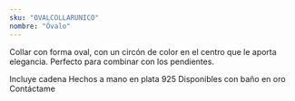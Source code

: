 ```yaml
---
sku: "OVALCOLLARUNICO"
nombre: "Óvalo"
---
```


Collar con forma oval, con un circón de color en el centro que le aporta elegancia. Perfecto para combinar con los pendientes.

Incluye cadena
Hechos a mano en plata 925
Disponibles con baño en oro
Contáctame
